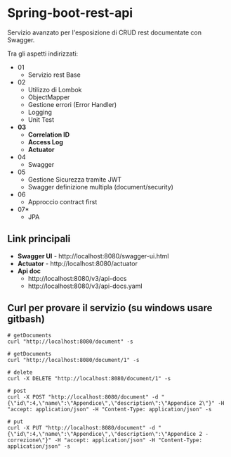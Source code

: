 # Spring-boot-rest-api

Servizio avanzato per l'esposizione di CRUD rest documentate con Swagger.

Tra gli aspetti indirizzati:

- 01
    - Servizio rest Base
- 02
    - Utilizzo di Lombok
    - ObjectMapper
    - Gestione errori (Error Handler)
    - Logging
    - Unit Test
- **03**
    - **Correlation ID**
    - **Access Log**
    - **Actuator**
- 04
    - Swagger
- 05
    - Gestione Sicurezza tramite JWT
    - Swagger definizione multipla (document/security)
- 06
    - Approccio contract first
- 07*
    - JPA

## Link principali

- **Swagger UI** - http://localhost:8080/swagger-ui.html
- **Actuator** - http://localhost:8080/actuator
- **Api doc**
    - http://localhost:8080/v3/api-docs
    - http://localhost:8080/v3/api-docs.yaml

## Curl per provare il servizio (su windows usare gitbash)

```shell
# getDocuments 
curl "http://localhost:8080/document" -s

# getDocuments 
curl "http://localhost:8080/document/1" -s

# delete 
curl -X DELETE "http://localhost:8080/document/1" -s

# post
curl -X POST "http://localhost:8080/document" -d "{\"id\":4,\"name\":\"Appendice\",\"description\":\"Appendice 2\"}" -H "accept: application/json" -H "Content-Type: application/json" -s 

# put
curl -X PUT "http://localhost:8080/document" -d "{\"id\":4,\"name\":\"Appendice\",\"description\":\"Appendice 2 - correzione\"}" -H "accept: application/json" -H "Content-Type: application/json" -s
```

